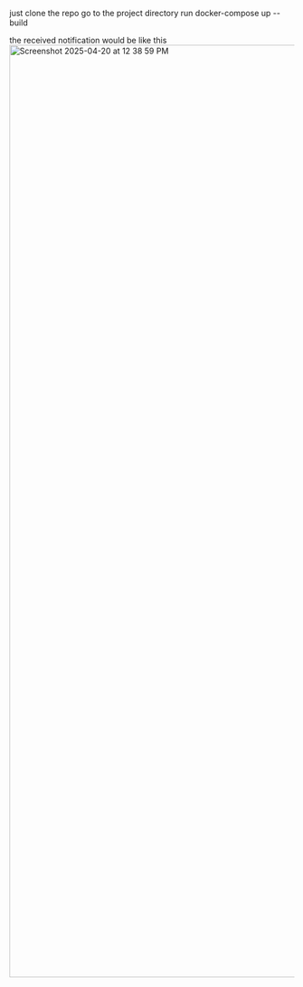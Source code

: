 just clone the repo 
go to the project directory
run docker-compose up --build


the received notification would be like this 
<img width="1649" alt="Screenshot 2025-04-20 at 12 38 59 PM" src="https://github.com/user-attachments/assets/05fdce56-4669-4268-977a-7fe3be551add" />
